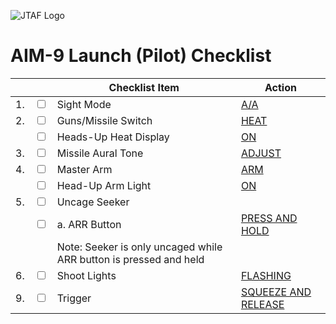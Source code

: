 ![JTAF Logo](../../../JTAF/img/Logo.png)

# **AIM-9 Launch (Pilot) Checklist**

| | | Checklist Item | Action |
|-|-| ---------------| -------|
|1.|  <input type="checkbox">  | Sight Mode | [A/A](../../cockpit/pilot/dscg_controls.md#sight-mode-knob) |
|2.|  <input type="checkbox">  | Guns/Missile Switch | [HEAT](../../cockpit/pilot/left_console/front_section.md#pinky-switch) |
||  <input type="checkbox">    | Heads-Up Heat Display | [ON](../../cockpit/pilot/weapon_management.md#head-up-display-indicators) |
|3.|  <input type="checkbox">  | Missile Aural Tone | [ADJUST](../../cockpit/pilot/left_console/aft_section.md#aural-tone-control) |
|4.|  <input type="checkbox">  | Master Arm | [ARM](../../cockpit/pilot/weapon_management.md#master-arm-switch) |
||  <input type="checkbox">    | Head-Up Arm Light | [ON](../../cockpit/pilot/weapon_management.md#head-up-display-indicators) |
|5.|  <input type="checkbox">  | Uncage Seeker |  |
|  |  <input type="checkbox">  | a. ARR Button | [PRESS AND HOLD](../../cockpit/pilot/stick_seat.md#air-refueling-release-button) |
||                             | Note: Seeker is only uncaged while ARR button is pressed and held| |
|6.|  <input type="checkbox">  | Shoot Lights | [FLASHING](../../cockpit/pilot/overhead_indicators.md#shoot-lights) |
|9.|  <input type="checkbox">  | Trigger | [SQUEEZE AND RELEASE](../../cockpit/pilot/stick_seat.md#trigger-and-bomb-button) |
